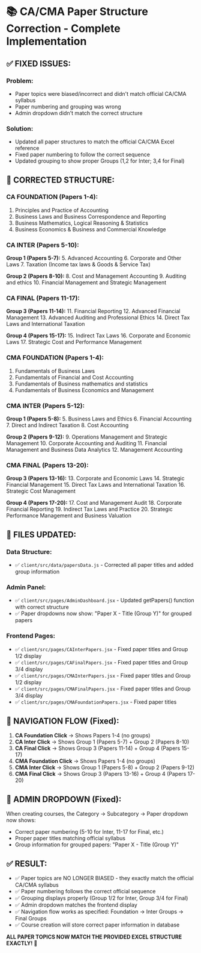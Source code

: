 # 📚 CA/CMA Paper Structure Correction - Complete Implementation

## ✅ **FIXED ISSUES:**

### **Problem:**

- Paper topics were biased/incorrect and didn't match official CA/CMA syllabus
- Paper numbering and grouping was wrong
- Admin dropdown didn't match the correct structure

### **Solution:**

- Updated all paper structures to match the official CA/CMA Excel reference
- Fixed paper numbering to follow the correct sequence
- Updated grouping to show proper Groups (1,2 for Inter; 3,4 for Final)

## 🎯 **CORRECTED STRUCTURE:**

### **CA FOUNDATION (Papers 1-4):**

1. Principles and Practice of Accounting
2. Business Laws and Business Correspondence and Reporting
3. Business Mathematics, Logical Reasoning & Statistics
4. Business Economics & Business and Commercial Knowledge

### **CA INTER (Papers 5-10):**

**Group 1 (Papers 5-7):** 5. Advanced Accounting 6. Corporate and Other Laws 7. Taxation (Income tax laws & Goods & Service Tax)

**Group 2 (Papers 8-10):** 8. Cost and Management Accounting 9. Auditing and ethics 10. Financial Management and Strategic Management

### **CA FINAL (Papers 11-17):**

**Group 3 (Papers 11-14):** 11. Financial Reporting 12. Advanced Financial Management 13. Advanced Auditing and Professional Ethics 14. Direct Tax Laws and International Taxation

**Group 4 (Papers 15-17):** 15. Indirect Tax Laws 16. Corporate and Economic Laws 17. Strategic Cost and Performance Management

### **CMA FOUNDATION (Papers 1-4):**

1. Fundamentals of Business Laws
2. Fundamentals of Financial and Cost Accounting
3. Fundamentals of Business mathematics and statistics
4. Fundamentals of Business Economics and Management

### **CMA INTER (Papers 5-12):**

**Group 1 (Papers 5-8):** 5. Business Laws and Ethics 6. Financial Accounting 7. Direct and Indirect Taxation 8. Cost Accounting

**Group 2 (Papers 9-12):** 9. Operations Management and Strategic Management 10. Corporate Accounting and Auditing 11. Financial Management and Business Data Analytics 12. Management Accounting

### **CMA FINAL (Papers 13-20):**

**Group 3 (Papers 13-16):** 13. Corporate and Economic Laws 14. Strategic Financial Management 15. Direct Tax Laws and International Taxation 16. Strategic Cost Management

**Group 4 (Papers 17-20):** 17. Cost and Management Audit 18. Corporate Financial Reporting 19. Indirect Tax Laws and Practice 20. Strategic Performance Management and Business Valuation

## 📂 **FILES UPDATED:**

### **Data Structure:**

- ✅ `client/src/data/papersData.js` - Corrected all paper titles and added group information

### **Admin Panel:**

- ✅ `client/src/pages/AdminDashboard.jsx` - Updated getPapers() function with correct structure
- ✅ Paper dropdowns now show: "Paper X - Title (Group Y)" for grouped papers

### **Frontend Pages:**

- ✅ `client/src/pages/CAInterPapers.jsx` - Fixed paper titles and Group 1/2 display
- ✅ `client/src/pages/CAFinalPapers.jsx` - Fixed paper titles and Group 3/4 display
- ✅ `client/src/pages/CMAInterPapers.jsx` - Fixed paper titles and Group 1/2 display
- ✅ `client/src/pages/CMAFinalPapers.jsx` - Fixed paper titles and Group 3/4 display
- ✅ `client/src/pages/CMAFoundationPapers.jsx` - Fixed paper titles

## 🎯 **NAVIGATION FLOW (Fixed):**

1. **CA Foundation Click** → Shows Papers 1-4 (no groups)
2. **CA Inter Click** → Shows Group 1 (Papers 5-7) + Group 2 (Papers 8-10)
3. **CA Final Click** → Shows Group 3 (Papers 11-14) + Group 4 (Papers 15-17)
4. **CMA Foundation Click** → Shows Papers 1-4 (no groups)
5. **CMA Inter Click** → Shows Group 1 (Papers 5-8) + Group 2 (Papers 9-12)
6. **CMA Final Click** → Shows Group 3 (Papers 13-16) + Group 4 (Papers 17-20)

## 🔧 **ADMIN DROPDOWN (Fixed):**

When creating courses, the Category → Subcategory → Paper dropdown now shows:

- Correct paper numbering (5-10 for Inter, 11-17 for Final, etc.)
- Proper paper titles matching official syllabus
- Group information for grouped papers: "Paper X - Title (Group Y)"

## ✅ **RESULT:**

- ✅ Paper topics are NO LONGER BIASED - they exactly match the official CA/CMA syllabus
- ✅ Paper numbering follows the correct official sequence
- ✅ Grouping displays properly (Group 1/2 for Inter, Group 3/4 for Final)
- ✅ Admin dropdown matches the frontend display
- ✅ Navigation flow works as specified: Foundation → Inter Groups → Final Groups
- ✅ Course creation will store correct paper information in database

**ALL PAPER TOPICS NOW MATCH THE PROVIDED EXCEL STRUCTURE EXACTLY! 🎉**
